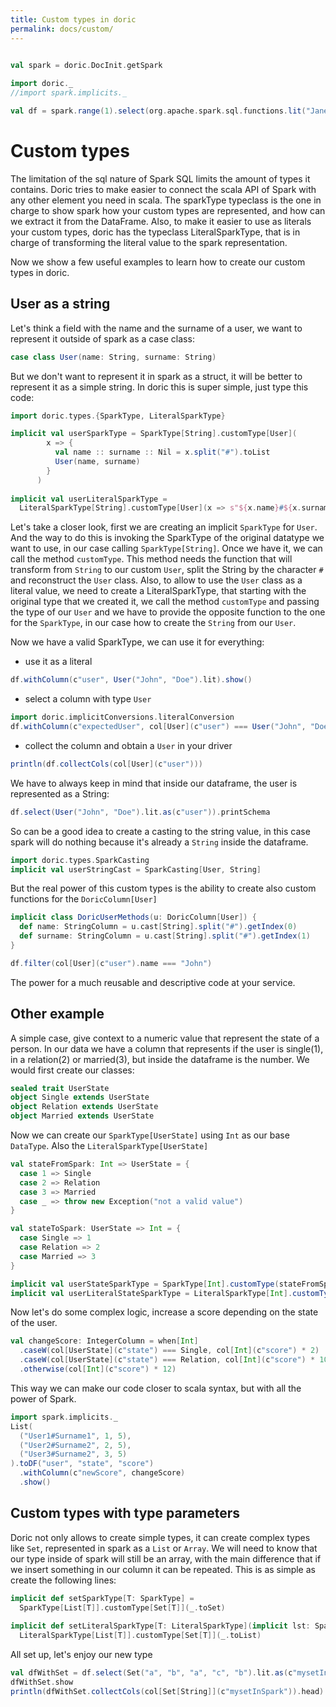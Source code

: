 ```yaml
---
title: Custom types in doric
permalink: docs/custom/
---
```


```scala mdoc:invisible:reset

val spark = doric.DocInit.getSpark
      
import doric._
//import spark.implicits._

val df = spark.range(1).select(org.apache.spark.sql.functions.lit("Jane#Doe").as("user"))
```

# Custom types

The limitation of the sql nature of Spark SQL limits the amount of types it contains. Doric tries to make easier to
connect the scala API of Spark with any other element you need in scala. The sparkType typeclass is the one in charge to
show spark how your custom types are represented, and how can we extract it from the DataFrame. Also, to make it easier
to use as literals your custom types, doric has the typeclass LiteralSparkType, that is in charge of transforming the
literal value to the spark representation.

Now we show a few useful examples to learn how to create our custom types in doric.

## User as a string

Let's think a field with the name and the surname of a user, we want to represent it outside of spark as a case class:

```scala mdoc
case class User(name: String, surname: String)
```

But we don't want to represent it in spark as a struct, it will be better to represent it as a simple string. In doric
this is super simple, just type this code:

```scala mdoc
import doric.types.{SparkType, LiteralSparkType}

implicit val userSparkType = SparkType[String].customType[User](
        x => {
          val name :: surname :: Nil = x.split("#").toList
          User(name, surname)
        }
      )
      
implicit val userLiteralSparkType =
  LiteralSparkType[String].customType[User](x => s"${x.name}#${x.surname}")
```

Let's take a closer look, first we are creating an implicit `SparkType` for `User`. And the way to do this is invoking
the SparkType of the original datatype we want to use, in our case calling `SparkType[String]`. Once we have it, we can
call the method `customType`. This method needs the function that will transform from `String` to our custom `User`,
split the String by the character `#`  and reconstruct the `User` class. Also, to allow to use the `User` class as a
literal value, we need to create a LiteralSparkType, that starting with the original type that we created it, we call
the method `customType` and passing the type of our `User`
and we have to provide the opposite function to the one for the `SparkType`, in our case how to create the `String` from
our `User`.

Now we have a valid SparkType, we can use it for everything:

* use it as a literal

```scala mdoc
df.withColumn(c"user", User("John", "Doe").lit).show()
```

* select a column with type `User`

```scala mdoc
import doric.implicitConversions.literalConversion
df.withColumn(c"expectedUser", col[User](c"user") === User("John", "Doe"))
```

* collect the column and obtain a `User` in your driver

```scala mdoc
println(df.collectCols(col[User](c"user")))
```

We have to always keep in mind that inside our dataframe, the user is represented as a String:

```scala mdoc
df.select(User("John", "Doe").lit.as(c"user")).printSchema
```

So can be a good idea to create a casting to the string value, in this case spark will do nothing because it's already
a `String` inside the dataframe.

```scala mdoc
import doric.types.SparkCasting
implicit val userStringCast = SparkCasting[User, String]
```

But the real power of this custom types is the ability to create also custom functions for the `DoricColumn[User]`

```scala mdoc
implicit class DoricUserMethods(u: DoricColumn[User]) {
  def name: StringColumn = u.cast[String].split("#").getIndex(0)
  def surname: StringColumn = u.cast[String].split("#").getIndex(1)
}

df.filter(col[User](c"user").name === "John")
```

The power for a much reusable and descriptive code at your service.

## Other example

A simple case, give context to a numeric value that represent the state of a person. In our data we have a column that
represents if the user is single(1), in a relation(2) or married(3), but inside the dataframe is the number. We would
first create our classes:

```scala mdoc
sealed trait UserState
object Single extends UserState
object Relation extends UserState
object Married extends UserState
```

Now we can create our `SparkType[UserState]` using `Int` as our base `DataType`. Also the `LiteralSparkType[UserState]`

```scala mdoc
val stateFromSpark: Int => UserState = {
  case 1 => Single
  case 2 => Relation
  case 3 => Married
  case _ => throw new Exception("not a valid value")
}

val stateToSpark: UserState => Int = {
  case Single => 1
  case Relation => 2
  case Married => 3
}

implicit val userStateSparkType = SparkType[Int].customType(stateFromSpark)
implicit val userLiteralStateSparkType = LiteralSparkType[Int].customType(stateToSpark)
```

Now let's do some complex logic, increase a score depending on the state of the user.

```scala mdoc
val changeScore: IntegerColumn = when[Int]
  .caseW(col[UserState](c"state") === Single, col[Int](c"score") * 2)
  .caseW(col[UserState](c"state") === Relation, col[Int](c"score") * 10)
  .otherwise(col[Int](c"score") * 12)
```

This way we can make our code closer to scala syntax, but with all the power of Spark.

```scala mdoc
import spark.implicits._
List(
  ("User1#Surname1", 1, 5),
  ("User2#Surname2", 2, 5),
  ("User3#Surname2", 3, 5)
).toDF("user", "state", "score")
  .withColumn(c"newScore", changeScore)
  .show()
```

## Custom types with type parameters

Doric not only allows to create simple types, it can create complex types like `Set`, represented in spark as a `List`
or `Array`. We will need to know that our type inside of spark will still be an array, with the main difference that if
we insert something in our column it can be repeated. This is as simple as create the following lines:

```scala mdoc
implicit def setSparkType[T: SparkType] =
  SparkType[List[T]].customType[Set[T]](_.toSet)
  
implicit def setLiteralSparkType[T: LiteralSparkType](implicit lst: SparkType[Set[T]]) =
  LiteralSparkType[List[T]].customType[Set[T]](_.toList)
```

All set up, let's enjoy our new type

```scala mdoc
val dfWithSet = df.select(Set("a", "b", "a", "c", "b").lit.as(c"mysetInSpark"))
dfWithSet.show
println(dfWithSet.collectCols(col[Set[String]](c"mysetInSpark")).head)
```
